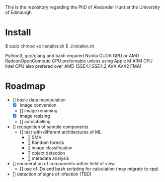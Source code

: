 This is the repository regarding the PhD of Alexander Hunt at the University of Edinburgh

# Install 

$ sudo chmod +x installer.sh
$ ./installer.sh

Python3, gcc/glang and bash required 
  Nvidia CUDA GPU or AMD RadeonOpenCompute GPU prefereable unless using Apple M ARM CPU
    Intel CPU also prefered over AMD (SSE4.1 SSE4.2 AVX AVX2 FMA)


# Roadmap

 - [] basic data manipulation
	- [x] image conversion
	- [] image renaming
	- [x] image resizing 
	- [] autolabelling 
 - [] recognition of sample components
	- [] test with different architectures of ML
		- [] SMV
		- [] Random forests
		- [] image classification
		- [] object detection 
		- [] metadata analysis 
 - [] enumeration of components within field of view
	- [] use of IDs and bash scripting for calculation (may migrate to cpp)
 - [] detection of signs of infection (TBD)

